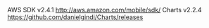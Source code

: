 AWS SDK v2.4.1
	http://aws.amazon.com/mobile/sdk/
Charts v2.2.4
	https://github.com/danielgindi/Charts/releases
